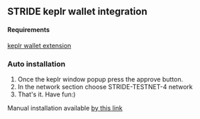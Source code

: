 <script src="./stride.js"></script>
## STRIDE keplr wallet integration

#### Requirements 
[keplr wallet extension](https://google.com)

### Auto installation
1) Once the keplr window popup press the approve button.  
2) In the network section choose STRIDE-TESTNET-4 network  
3) That's it. Have fun:)  

Manual installation available [by this link](https://github.com/zukaman/stride-keplr)

